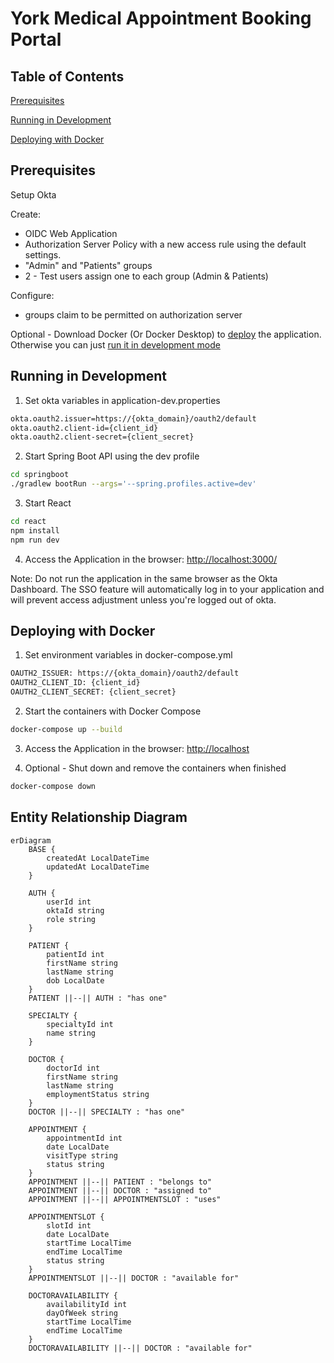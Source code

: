 # York Medical Appointment Booking Portal

## Table of Contents

<a href="#prerequisites">Prerequisites</a>

<a href="#running-in-development">Running in Development</a>

<a href="#deploying-with-docker">Deploying with Docker</a>


## Prerequisites
Setup Okta 

Create:
- OIDC Web Application
- Authorization Server Policy with a new access rule using the default settings.
- "Admin" and "Patients" groups
- 2 - Test users assign one to each group (Admin & Patients)

Configure:
- groups claim to be permitted on authorization server

Optional - Download Docker (Or Docker Desktop) to <a href="#deploying-with-docker">deploy</a> the application. Otherwise you can just <a href="#running-in-development">run it in development mode</a>


## Running in Development
1. Set okta variables in application-dev.properties
```bash
okta.oauth2.issuer=https://{okta_domain}/oauth2/default
okta.oauth2.client-id={client_id}
okta.oauth2.client-secret={client_secret}
```

2. Start Spring Boot API using the dev profile
```bash
cd springboot
./gradlew bootRun --args='--spring.profiles.active=dev'
```
3. Start React
```bash
cd react
npm install
npm run dev
```
4. Access the Application in the browser:
<a href="http://localhost:3000">http://localhost:3000/</a>

Note: Do not run the application in the same browser as the Okta Dashboard. The SSO feature will automatically log in to your application and will prevent access adjustment unless you're logged out of okta.

## Deploying with Docker
1. Set environment variables in docker-compose.yml
```bash
OAUTH2_ISSUER: https://{okta_domain}/oauth2/default
OAUTH2_CLIENT_ID: {client_id}
OAUTH2_CLIENT_SECRET: {client_secret}
```
2. Start the containers with Docker Compose
```bash
docker-compose up --build
```
3. Access the Application in the browser: <a href="http://localhost">http://localhost</a>

4. Optional - Shut down and remove the containers when finished
```bash
docker-compose down
```
## Entity Relationship Diagram

```mermaid
erDiagram
    BASE {
        createdAt LocalDateTime
        updatedAt LocalDateTime
    }

    AUTH {
        userId int
        oktaId string
        role string
    }

    PATIENT {
        patientId int
        firstName string
        lastName string
        dob LocalDate
    }
    PATIENT ||--|| AUTH : "has one"

    SPECIALTY {
        specialtyId int
        name string
    }

    DOCTOR {
        doctorId int
        firstName string
        lastName string
        employmentStatus string
    }
    DOCTOR ||--|| SPECIALTY : "has one"

    APPOINTMENT {
        appointmentId int
        date LocalDate
        visitType string
        status string
    }
    APPOINTMENT ||--|| PATIENT : "belongs to"
    APPOINTMENT ||--|| DOCTOR : "assigned to"
    APPOINTMENT ||--|| APPOINTMENTSLOT : "uses"

    APPOINTMENTSLOT {
        slotId int
        date LocalDate
        startTime LocalTime
        endTime LocalTime
        status string
    }
    APPOINTMENTSLOT ||--|| DOCTOR : "available for"

    DOCTORAVAILABILITY {
        availabilityId int
        dayOfWeek string
        startTime LocalTime
        endTime LocalTime
    }
    DOCTORAVAILABILITY ||--|| DOCTOR : "available for"


```